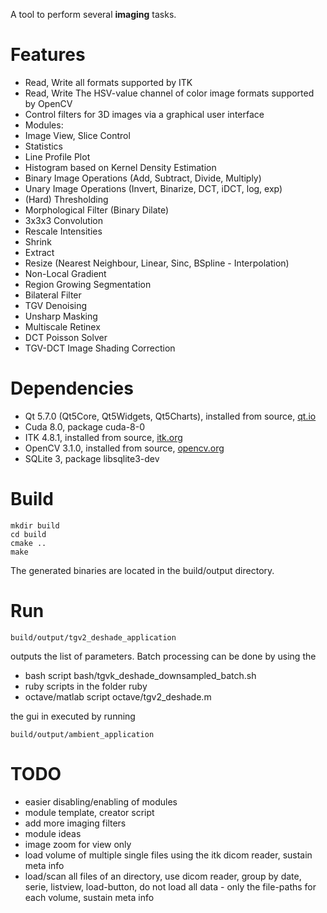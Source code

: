 
A tool to perform several **imaging** tasks.

# Features
- Read, Write all formats supported by ITK
- Read, Write The HSV-value channel of color image formats supported by OpenCV
- Control filters for 3D images via a graphical user interface
- Modules:
 - Image View, Slice Control
 - Statistics
 - Line Profile Plot
 - Histogram based on Kernel Density Estimation
 - Binary Image Operations (Add, Subtract, Divide, Multiply)
 - Unary Image Operations (Invert, Binarize, DCT, iDCT, log, exp)
 - (Hard) Thresholding
 - Morphological Filter (Binary Dilate)
 - 3x3x3 Convolution
 - Rescale Intensities
 - Shrink
 - Extract
 - Resize (Nearest Neighbour, Linear, Sinc, BSpline - Interpolation)
 - Non-Local Gradient
 - Region Growing Segmentation
 - Bilateral Filter
 - TGV Denoising
 - Unsharp Masking
 - Multiscale Retinex
 - DCT Poisson Solver
 - TGV-DCT Image Shading Correction

# Dependencies
- Qt 5.7.0 (Qt5Core, Qt5Widgets, Qt5Charts), installed from source, [qt.io](https://www.qt.io/)
- Cuda 8.0, package cuda-8-0
- ITK 4.8.1, installed from source, [itk.org](https://itk.org/)
- OpenCV 3.1.0, installed from source, [opencv.org](http://opencv.org/)
- SQLite 3, package libsqlite3-dev

# Build
```
mkdir build
cd build
cmake ..
make
```
The generated binaries are located in the build/output directory.

# Run
```
build/output/tgv2_deshade_application
```
outputs the list of parameters.
Batch processing can be done by using the 
- bash script bash/tgvk_deshade_downsampled_batch.sh
- ruby scripts in the folder ruby
- octave/matlab script octave/tgv2_deshade.m

the gui in executed by running 
```
build/output/ambient_application
```

# TODO
- easier disabling/enabling of modules
- module template, creator script
- add more imaging filters
- module ideas
 - image zoom for view only
 - load volume of multiple single files using the itk dicom reader, sustain meta info
 - load/scan all files of an directory, use dicom reader, group by date, serie, listview, load-button, do not load all data - only the file-paths for each volume, sustain meta info

